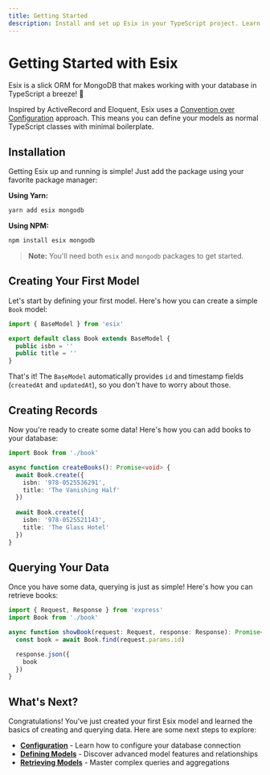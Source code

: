 ```yaml
---
title: Getting Started
description: Install and set up Esix in your TypeScript project. Learn how to create your first model and start working with MongoDB using a slick ORM interface.
---
```


# Getting Started with Esix

Esix is a slick ORM for MongoDB that makes working with your database in TypeScript a breeze! 🥧

Inspired by ActiveRecord and Eloquent, Esix uses a [Convention over Configuration](https://en.wikipedia.org/wiki/Convention_over_configuration) approach. This means you can define your models as normal TypeScript classes with minimal boilerplate.

## Installation

Getting Esix up and running is simple! Just add the package using your favorite package manager:

**Using Yarn:**

```sh
yarn add esix mongodb
```

**Using NPM:**

```sh
npm install esix mongodb
```

> **Note:** You'll need both `esix` and `mongodb` packages to get started.

## Creating Your First Model

Let's start by defining your first model. Here's how you can create a simple `Book` model:

```ts
import { BaseModel } from 'esix'

export default class Book extends BaseModel {
  public isbn = ''
  public title = ''
}
```

That's it! The `BaseModel` automatically provides `id` and timestamp fields (`createdAt` and `updatedAt`), so you don't have to worry about those.

## Creating Records

Now you're ready to create some data! Here's how you can add books to your database:

```ts
import Book from './book'

async function createBooks(): Promise<void> {
  await Book.create({
    isbn: '978-0525536291',
    title: 'The Vanishing Half'
  })
  
  await Book.create({
    isbn: '978-0525521143',
    title: 'The Glass Hotel'
  })
}
```

## Querying Your Data

Once you have some data, querying is just as simple! Here's how you can retrieve books:

```ts
import { Request, Response } from 'express'
import Book from './book'

async function showBook(request: Request, response: Response): Promise<void> {
  const book = await Book.find(request.params.id)

  response.json({
    book
  })
}
```

## What's Next?

Congratulations! You've just created your first Esix model and learned the basics of creating and querying data. Here are some next steps to explore:

- **[Configuration](/docs/configuration)** - Learn how to configure your database connection
- **[Defining Models](/docs/defining-models)** - Discover advanced model features and relationships
- **[Retrieving Models](/docs/retrieving-models)** - Master complex queries and aggregations
